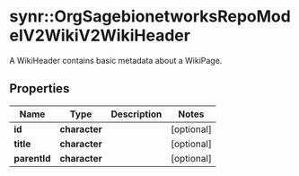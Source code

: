 # synr::OrgSagebionetworksRepoModelV2WikiV2WikiHeader

A WikiHeader contains basic metadata about a WikiPage.

## Properties
Name | Type | Description | Notes
------------ | ------------- | ------------- | -------------
**id** | **character** |  | [optional] 
**title** | **character** |  | [optional] 
**parentId** | **character** |  | [optional] 


